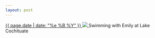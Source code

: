 ```yaml
---
layout: post
---
```


<p>
  <a href="/1">
    <time>{{ page.date | date: "%e %B %Y" }}</time>
    <img src="https://s3.amazonaws.com/life.aaronjgreenberg.com/1.jpg">
  </a>
  Swimming with Emily at Lake Cochituate
</p>
